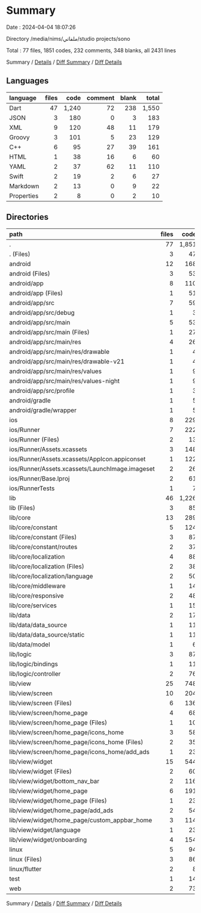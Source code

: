 # Summary

Date : 2024-04-04 18:07:26

Directory /media/nims/ملفاتي/studio projects/sono

Total : 77 files,  1851 codes, 232 comments, 348 blanks, all 2431 lines

Summary / [Details](details.md) / [Diff Summary](diff.md) / [Diff Details](diff-details.md)

## Languages
| language | files | code | comment | blank | total |
| :--- | ---: | ---: | ---: | ---: | ---: |
| Dart | 47 | 1,240 | 72 | 238 | 1,550 |
| JSON | 3 | 180 | 0 | 3 | 183 |
| XML | 9 | 120 | 48 | 11 | 179 |
| Groovy | 3 | 101 | 5 | 23 | 129 |
| C++ | 6 | 95 | 27 | 39 | 161 |
| HTML | 1 | 38 | 16 | 6 | 60 |
| YAML | 2 | 37 | 62 | 11 | 110 |
| Swift | 2 | 19 | 2 | 6 | 27 |
| Markdown | 2 | 13 | 0 | 9 | 22 |
| Properties | 2 | 8 | 0 | 2 | 10 |

## Directories
| path | files | code | comment | blank | total |
| :--- | ---: | ---: | ---: | ---: | ---: |
| . | 77 | 1,851 | 232 | 348 | 2,431 |
| . (Files) | 3 | 47 | 62 | 18 | 127 |
| android | 12 | 168 | 51 | 34 | 253 |
| android (Files) | 3 | 53 | 0 | 12 | 65 |
| android/app | 8 | 110 | 51 | 21 | 182 |
| android/app (Files) | 1 | 51 | 5 | 12 | 68 |
| android/app/src | 7 | 59 | 46 | 9 | 114 |
| android/app/src/debug | 1 | 3 | 4 | 1 | 8 |
| android/app/src/main | 5 | 53 | 38 | 7 | 98 |
| android/app/src/main (Files) | 1 | 27 | 6 | 1 | 34 |
| android/app/src/main/res | 4 | 26 | 32 | 6 | 64 |
| android/app/src/main/res/drawable | 1 | 4 | 7 | 2 | 13 |
| android/app/src/main/res/drawable-v21 | 1 | 4 | 7 | 2 | 13 |
| android/app/src/main/res/values | 1 | 9 | 9 | 1 | 19 |
| android/app/src/main/res/values-night | 1 | 9 | 9 | 1 | 19 |
| android/app/src/profile | 1 | 3 | 4 | 1 | 8 |
| android/gradle | 1 | 5 | 0 | 1 | 6 |
| android/gradle/wrapper | 1 | 5 | 0 | 1 | 6 |
| ios | 8 | 229 | 4 | 13 | 246 |
| ios/Runner | 7 | 222 | 2 | 9 | 233 |
| ios/Runner (Files) | 2 | 13 | 0 | 3 | 16 |
| ios/Runner/Assets.xcassets | 3 | 148 | 0 | 4 | 152 |
| ios/Runner/Assets.xcassets/AppIcon.appiconset | 1 | 122 | 0 | 1 | 123 |
| ios/Runner/Assets.xcassets/LaunchImage.imageset | 2 | 26 | 0 | 3 | 29 |
| ios/Runner/Base.lproj | 2 | 61 | 2 | 2 | 65 |
| ios/RunnerTests | 1 | 7 | 2 | 4 | 13 |
| lib | 46 | 1,226 | 62 | 231 | 1,519 |
| lib (Files) | 3 | 85 | 0 | 17 | 102 |
| lib/core | 13 | 289 | 58 | 89 | 436 |
| lib/core/constant | 5 | 124 | 38 | 42 | 204 |
| lib/core/constant (Files) | 3 | 87 | 9 | 20 | 116 |
| lib/core/constant/routes | 2 | 37 | 29 | 22 | 88 |
| lib/core/localization | 4 | 88 | 17 | 18 | 123 |
| lib/core/localization (Files) | 2 | 38 | 2 | 10 | 50 |
| lib/core/localization/language | 2 | 50 | 15 | 8 | 73 |
| lib/core/middleware | 1 | 14 | 0 | 7 | 21 |
| lib/core/responsive | 2 | 48 | 1 | 11 | 60 |
| lib/core/services | 1 | 15 | 2 | 11 | 28 |
| lib/data | 2 | 17 | 0 | 3 | 20 |
| lib/data/data_source | 1 | 11 | 0 | 2 | 13 |
| lib/data/data_source/static | 1 | 11 | 0 | 2 | 13 |
| lib/data/model | 1 | 6 | 0 | 1 | 7 |
| lib/logic | 3 | 87 | 1 | 24 | 112 |
| lib/logic/bindings | 1 | 11 | 1 | 6 | 18 |
| lib/logic/controller | 2 | 76 | 0 | 18 | 94 |
| lib/view | 25 | 748 | 3 | 98 | 849 |
| lib/view/screen | 10 | 204 | 0 | 36 | 240 |
| lib/view/screen (Files) | 6 | 136 | 0 | 25 | 161 |
| lib/view/screen/home_page | 4 | 68 | 0 | 11 | 79 |
| lib/view/screen/home_page (Files) | 1 | 10 | 0 | 3 | 13 |
| lib/view/screen/home_page/icons_home | 3 | 58 | 0 | 8 | 66 |
| lib/view/screen/home_page/icons_home (Files) | 2 | 35 | 0 | 5 | 40 |
| lib/view/screen/home_page/icons_home/add_ads | 1 | 23 | 0 | 3 | 26 |
| lib/view/widget | 15 | 544 | 3 | 62 | 609 |
| lib/view/widget (Files) | 2 | 60 | 2 | 8 | 70 |
| lib/view/widget/bottom_nav_bar | 2 | 116 | 0 | 10 | 126 |
| lib/view/widget/home_page | 6 | 191 | 1 | 25 | 217 |
| lib/view/widget/home_page (Files) | 1 | 23 | 0 | 4 | 27 |
| lib/view/widget/home_page/add_ads | 2 | 54 | 0 | 7 | 61 |
| lib/view/widget/home_page/custom_appbar_home | 3 | 114 | 1 | 14 | 129 |
| lib/view/widget/language | 1 | 23 | 0 | 6 | 29 |
| lib/view/widget/onboarding | 4 | 154 | 0 | 13 | 167 |
| linux | 5 | 94 | 27 | 38 | 159 |
| linux (Files) | 3 | 86 | 18 | 27 | 131 |
| linux/flutter | 2 | 8 | 9 | 11 | 28 |
| test | 1 | 14 | 10 | 7 | 31 |
| web | 2 | 73 | 16 | 7 | 96 |

Summary / [Details](details.md) / [Diff Summary](diff.md) / [Diff Details](diff-details.md)